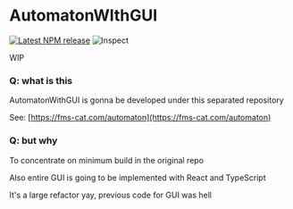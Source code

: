 # AutomatonWIthGUI

[![Latest NPM release](https://img.shields.io/npm/v/@fms-cat/automaton-with-gui.svg)](https://www.npmjs.com/package/@fms-cat/automaton-with-gui) ![Inspect](https://github.com/FMS-Cat/automaton-with-gui/workflows/Inspect/badge.svg)

WIP

### Q: what is this

AutomatonWithGUI is gonna be developed under this separated repository

See: [https://fms-cat.com/automaton](https://fms-cat.com/automaton)

### Q: but why

To concentrate on minimum build in the original repo

Also entire GUI is going to be implemented with React and TypeScript

It's a large refactor yay, previous code for GUI was hell
